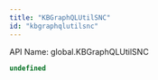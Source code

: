 ```yaml
---
title: "KBGraphQLUtilSNC"
id: "kbgraphqlutilsnc"
---
```


API Name: global.KBGraphQLUtilSNC

```js
undefined
```